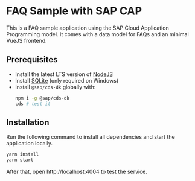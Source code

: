 # FAQ Sample with SAP CAP

This is a FAQ sample application using the SAP Cloud Application Programming model.
It comes with a data model for FAQs and an minimal VueJS frontend.

## Prerequisites
- Install the latest LTS version of [NodeJS](https://nodejs.org/)
- Install [SQLite](https://sqlite.org/download.html) (only required on Windows)
- Install ``@sap/cds-dk`` globally with:
  ```bash
  npm i -g @sap/cds-dk
  cds # test it
  ``` 

## Installation

Run the following command to install all dependencies and start the application locally.
```bash
yarn install
yarn start
```

After that, open http://localhost:4004 to test the service.